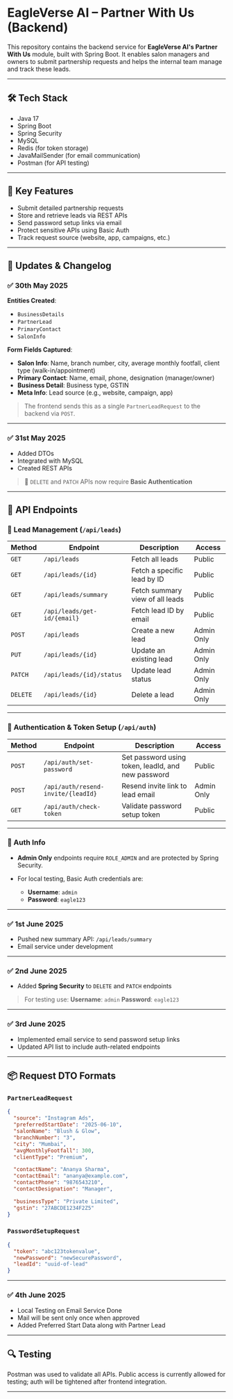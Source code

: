 

# EagleVerse AI – Partner With Us (Backend)

This repository contains the backend service for **EagleVerse AI's Partner With Us** module, built with Spring Boot. It enables salon managers and owners to submit partnership requests and helps the internal team manage and track these leads.

---

## 🛠 Tech Stack

* Java 17
* Spring Boot
* Spring Security
* MySQL
* Redis (for token storage)
* JavaMailSender (for email communication)
* Postman (for API testing)

---

## 📌 Key Features

* Submit detailed partnership requests
* Store and retrieve leads via REST APIs
* Send password setup links via email
* Protect sensitive APIs using Basic Auth
* Track request source (website, app, campaigns, etc.)

---

## 📅 Updates & Changelog

### ✅ **30th May 2025**

**Entities Created**:

* `BusinessDetails`
* `PartnerLead`
* `PrimaryContact`
* `SalonInfo`

**Form Fields Captured**:

* **Salon Info**: Name, branch number, city, average monthly footfall, client type (walk-in/appointment)
* **Primary Contact**: Name, email, phone, designation (manager/owner)
* **Business Detail**: Business type, GSTIN
* **Meta Info**: Lead source (e.g., website, campaign, app)

> The frontend sends this as a single `PartnerLeadRequest` to the backend via `POST`.

---

### ✅ **31st May 2025**

* Added DTOs
* Integrated with MySQL
* Created REST APIs

> 🔐 `DELETE` and `PATCH` APIs now require **Basic Authentication**

---

## 🔗 API Endpoints

### 📂 **Lead Management** (`/api/leads`)

| Method   | Endpoint                    | Description                     | Access     |
| -------- | --------------------------- | ------------------------------- | ---------- |
| `GET`    | `/api/leads`                | Fetch all leads                 | Public     |
| `GET`    | `/api/leads/{id}`           | Fetch a specific lead by ID     | Public     |
| `GET`    | `/api/leads/summary`        | Fetch summary view of all leads | Public     |
| `GET`    | `/api/leads/get-id/{email}` | Fetch lead ID by email          | Public     |
| `POST`   | `/api/leads`                | Create a new lead               | Admin Only |
| `PUT`    | `/api/leads/{id}`           | Update an existing lead         | Admin Only |
| `PATCH`  | `/api/leads/{id}/status`    | Update lead status              | Admin Only |
| `DELETE` | `/api/leads/{id}`           | Delete a lead                   | Admin Only |

---

### 🔐 **Authentication & Token Setup** (`/api/auth`)

| Method | Endpoint                           | Description                                        | Access     |
| ------ | ---------------------------------- | -------------------------------------------------- | ---------- |
| `POST` | `/api/auth/set-password`           | Set password using token, leadId, and new password | Public     |
| `POST` | `/api/auth/resend-invite/{leadId}` | Resend invite link to lead email                   | Admin Only |
| `GET`  | `/api/auth/check-token`            | Validate password setup token                      | Public     |

---

### 🔐 Auth Info

* **Admin Only** endpoints require `ROLE_ADMIN` and are protected by Spring Security.
* For local testing, Basic Auth credentials are:

  * **Username**: `admin`
  * **Password**: `eagle123`

---

### ✅ **1st June 2025**

* Pushed new summary API: `/api/leads/summary`
* Email service under development

---

### ✅ **2nd June 2025**

* Added **Spring Security** to `DELETE` and `PATCH` endpoints

> For testing use:
> **Username**: `admin`
> **Password**: `eagle123`

---

### ✅ **3rd June 2025**

* Implemented email service to send password setup links
* Updated API list to include auth-related endpoints

---

## 📦 Request DTO Formats

### `PartnerLeadRequest`

```json
{
  "source": "Instagram Ads",
  "preferredStartDate": "2025-06-10",
  "salonName": "Blush & Glow",
  "branchNumber": "3",
  "city": "Mumbai",
  "avgMonthlyFootfall": 300,
  "clientType": "Premium",

  "contactName": "Ananya Sharma",
  "contactEmail": "ananya@example.com",
  "contactPhone": "9876543210",
  "contactDesignation": "Manager",

  "businessType": "Private Limited",
  "gstin": "27ABCDE1234F2Z5"
}

```

### `PasswordSetupRequest`

```json
{
  "token": "abc123tokenvalue",
  "newPassword": "newSecurePassword",
  "leadId": "uuid-of-lead"
}
```
---

### ✅ **4th June 2025**
* Local Testing on Email Service Done
* Mail will be sent only once when approved
* Added Preferred Start Data along with Partner Lead

---

## 🔍 Testing

Postman was used to validate all APIs. Public access is currently allowed for testing; auth will be tightened after frontend integration.

---

